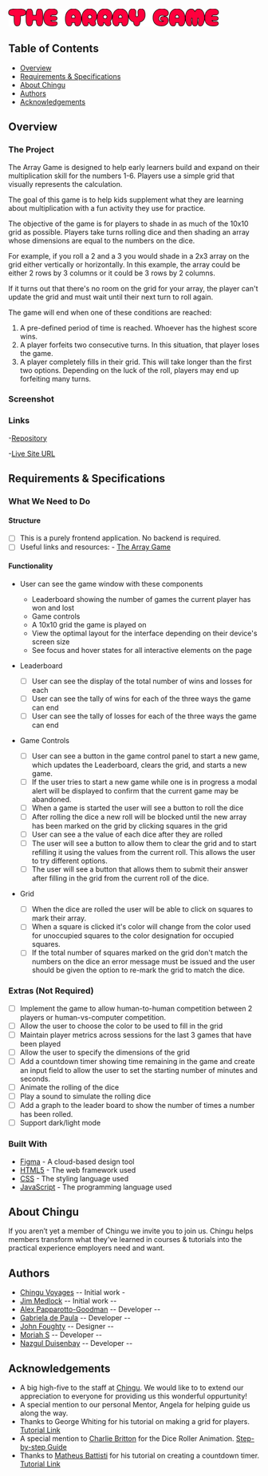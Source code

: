 ![](./images/THE%20ARRAY%20GAME.png)

## Table of Contents

- [Overview](#overview)
- [Requirements & Specifications](#requirements-&-specifications)
- [About Chingu](#about-chingu)
- [Authors](#authors)
- [Acknowledgements](#acknowledgements)

## Overview

### The Project

The Array Game is designed to help early learners build and expand on their
multiplication skill for the numbers 1-6. Players use a simple grid that
visually represents the calculation.

The goal of this game is to help kids supplement what they are learning about
multiplication with a fun activity they use for practice.

The objective of the game is for players to shade in as much of the 10x10 grid
as possible. Players take turns rolling dice and then shading an array whose
dimensions are equal to the numbers on the dice.

For example, if you roll a 2 and a 3 you would shade in a 2x3 array on the
grid either vertically or horizontally. In this example, the array could be
either 2 rows by 3 columns or it could be 3 rows by 2 columns.

If it turns out that there's no room on the grid for your array, the player
can't update the grid and must wait until their next turn to roll again.

The game will end when one of these conditions are reached:

1. A pre-defined period of time is reached. Whoever has the highest score wins.
2. A player forfeits two consecutive turns. In this situation,
   that player loses the game.
3. A player completely fills in their grid. This will take longer than the first two options. Depending on the luck of the roll, players may end up forfeiting many turns.

### Screenshot

### Links

-[Repository](https://github.com/chingu-voyages/v44-tier1-team-05)

-[Live Site URL](https://chingu-voyages.github.io/v44-tier1-team-05/)

## Requirements & Specifications

### What We Need to Do

#### Structure

- [ ] This is a purely frontend application. No backend is required.
- [ ] Useful links and resources: - [The Array Game](https://www.whatdowedoallday.com/array-game/)

#### Functionality

- User can see the game window with these components

  - Leaderboard showing the number of games the current player has won and lost
  - Game controls
  - A 10x10 grid the game is played on
  - View the optimal layout for the interface depending on their device's screen size
  - See focus and hover states for all interactive elements on the page

- Leaderboard

  - [ ] User can see the display of the total number of wins and losses for each
  - [ ] User can see the tally of wins for each of the three ways the game
        can end
  - [ ] User can see the tally of losses for each of the three ways the game
        can end

- Game Controls

  - [ ] User can see a button in the game control panel to start a new game, which updates the Leaderboard, clears the grid, and starts a new game.
  - [ ] If the user tries to start a new game while one is in progress a modal alert will be displayed to confirm that the current game may be abandoned.
  - [ ] When a game is started the user will see a button to roll the dice
  - [ ] After rolling the dice a new roll will be blocked until the new
        array has been marked on the grid by clicking squares in the grid
  - [ ] User can see a the value of each dice after they are rolled
  - [ ] The user will see a button to allow them to clear the grid and
        to start refilling it using the values from the current roll. This allows
        the user to try different options.
  - [ ] The user will see a button that allows them to submit their answer
        after filling in the grid from the current roll of the dice.

- Grid
  - [ ] When the dice are rolled the user will be able to click on squares
        to mark their array.
  - [ ] When a square is clicked it's color will change from the color used
        for unoccupied squares to the color designation for occupied squares.
  - [ ] If the total number of squares marked on the grid don't match the
        numbers on the dice an error message must be issued and the user should be
        given the option to re-mark the grid to match the dice.

### Extras (Not Required)

- [ ] Implement the game to allow human-to-human competition between 2
      players or human-vs-computer competition.
- [ ] Allow the user to choose the color to be used to fill in the grid
- [ ] Maintain player metrics across sessions for the last 3 games that have
      been played
- [ ] Allow the user to specify the dimensions of the grid
- [ ] Add a countdown timer showing time remaining in the game and create an
      input field to allow the user to set the starting number of minutes and seconds.
- [ ] Animate the rolling of the dice
- [ ] Play a sound to simulate the rolling dice
- [ ] Add a graph to the leader board to show the number of times a number
      has been rolled.
- [ ] Support dark/light mode

### Built With

- [Figma](https://www.figma.com/) - A cloud-based design tool
- [HTML5](https://developer.mozilla.org/en-US/docs/Glossary/HTML5) - The web framework used
- [CSS](https://developer.mozilla.org/en-US/docs/Web/CSS) - The styling language used
- [JavaScript](https://developer.mozilla.org/en-US/docs/Web/JavaScript) - The programming language used

## About Chingu

If you aren’t yet a member of Chingu we invite you to join us. Chingu helps members transform what they’ve learned in courses & tutorials into the practical experience employers need and want.

## Authors

- [Chingu Voyages](https://www.chingu.io/) -- Initial work -
- [Jim Medlock](https://github.com/jdmedlock) -- Initial work --
- [Alex Papparotto-Goodman](https://github.com/goodman2814) -- Developer --
- [Gabriela de Paula](https://github.com/PaulaR-05) -- Developer --
- [John Foughty](https://github.com/Foughty) -- Designer --
- [Moriah S](https://github.com/MoriahSWalker) -- Developer --
- [Nazgul Duisenbay](https://github.com/nazgul7d) -- Developer --

## Acknowledgements

- A big high-five to the staff at [Chingu](https://www.chingu.io/). We would like to to extend our appreciation to everyone for providing us this wonderful oppurtunity!
- A special mention to our personal Mentor, Angela for helping guide us along the way.
- Thanks to George Whiting for his tutorial on making a grid for players. [Tutorial Link](https://medium.com/@thewebdevg/creating-a-gameboard-with-css-grid-47da8ac25078)
- A special mention to [Charlie Britton](https://codepen.io/charliebritton) for the Dice Roller Animation. [Step-by-step Guide](https://codepen.io/charliebritton/pen/RVyBLr)
- Thanks to [Matheus Battisti](https://github.com/matheusbattisti) for his tutorial on creating a countdown timer. [Tutorial Link](https://www.youtube.com/watch?v=nMn2_5kvbHo&t=355s)
